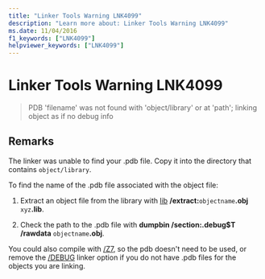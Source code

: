 ```yaml
---
title: "Linker Tools Warning LNK4099"
description: "Learn more about: Linker Tools Warning LNK4099"
ms.date: 11/04/2016
f1_keywords: ["LNK4099"]
helpviewer_keywords: ["LNK4099"]
---
```

# Linker Tools Warning LNK4099

> PDB 'filename' was not found with 'object/library' or at 'path'; linking object as if no debug info

## Remarks

The linker was unable to find your .pdb file. Copy it into the directory that contains `object/library`.

To find the name of the .pdb file associated with the object file:

1. Extract an object file from the library with [lib](../../build/reference/lib-reference.md) **/extract:**`objectname`**.obj** `xyz`**.lib**.

1. Check the path to the .pdb file with **dumpbin /section:.debug$T /rawdata** `objectname`**.obj**.

You could also compile with [/Z7](../../build/reference/z7-zi-zi-debug-information-format.md), so the pdb doesn't need to be used, or remove the [/DEBUG](../../build/reference/debug-generate-debug-info.md) linker option if you do not have .pdb files for the objects you are linking.

